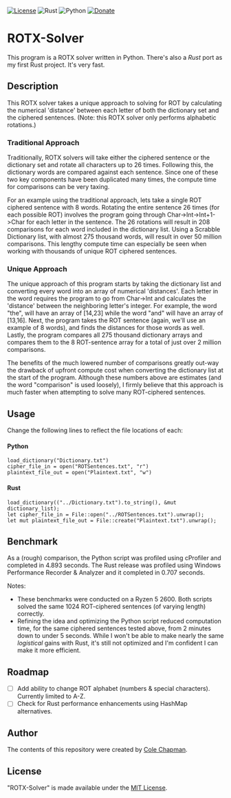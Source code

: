 [![License](https://img.shields.io/badge/license-MIT-green.svg)](https://choosealicense.com/licenses/mit/)
![Rust](https://img.shields.io/badge/rust-v1.54.0-brown.svg)
![Python](https://img.shields.io/badge/python-v3.9-blue.svg)
[![Donate](https://img.shields.io/badge/donate-PayPal-yellow.svg)](https://www.paypal.com/cgi-bin/webscr?cmd=_donations&business=XH8R7VFJQE3YQ&currency_code=USD)

# ROTX-Solver
This program is a ROTX solver written in Python.  There's also a *Rust* port as my first Rust project.  It's very fast.

## Description
This ROTX solver takes a unique approach to solving for ROT by calculating the numerical 'distance' between each letter of both the dictionary set and the ciphered sentences. (Note: this ROTX solver only performs alphabetic rotations.)

### Traditional Approach
Traditionally, ROTX solvers will take either the ciphered sentence or the dictionary set and rotate all characters up to 26 times.  Following this, the dictionary words are compared against each sentence.  Since one of these two key components have been duplicated many times, the compute time for comparisons can be very taxing.

For an example using the traditional approach, lets take a single ROT ciphered sentence with 8 words.  Rotating the entire sentence 26 times (for each possible ROT) involves the program going through Char->Int->Int+1->Char for each letter in the sentence.  The 26 rotations will result in 208 comparisons for each word included in the dictionary list.  Using a Scrabble Dictionary list, with almost 275 thousand words, will result in over 50 million comparisons.  This lengthy compute time can especially be seen when working with thousands of unique ROT ciphered sentences.

### Unique Approach
The unique approach of this program starts by taking the dictionary list and converting every word into an array of numerical 'distances'.  Each letter in the word requires the program to go from Char->Int and calculates the 'distance' between the neighboring letter's integer.  For example, the word "the", will have an array of [14,23] while the word "and" will have an array of [13,16].  Next, the program takes the ROT sentence (again, we'll use an example of 8 words), and finds the distances for those words as well.  Lastly, the program compares all 275 thousand dictionary arrays and compares them to the 8 ROT-sentence array for a total of just over 2 million comparisons.

The benefits of the much lowered number of comparisons greatly out-way the drawback of upfront compute cost when converting the dictionary list at the start of the program.  Although these numbers above are estimates (and the word "comparison" is used loosely), I firmly believe that this approach is much faster when attempting to solve many ROT-ciphered sentences.

## Usage
Change the following lines to reflect the file locations of each:

#### Python
```
load_dictionary("Dictionary.txt")
cipher_file_in = open("ROTSentences.txt", "r")
plaintext_file_out = open("Plaintext.txt", "w")
```
#### Rust
```
load_dictionary(("../Dictionary.txt").to_string(), &mut dictionary_list);
let cipher_file_in = File::open("../ROTSentences.txt").unwrap();
let mut plaintext_file_out = File::create("Plaintext.txt").unwrap();
```

## Benchmark
As a (rough) comparison, the Python script was profiled using cProfiler and completed in 4.893 seconds.  The Rust release was profiled using Windows Performance Recorder & Analyzer and it completed in 0.707 seconds.

Notes:
- These benchmarks were conducted on a Ryzen 5 2600.  Both scripts solved the same 1024 ROT-ciphered sentences (of varying length) correctly.
- Refining the idea and optimizing the Python script reduced computation time, for the same ciphered sentences tested above, from 2 minutes down to under 5 seconds.  While I won't be able to make nearly the same *logistical* gains with Rust, it's still not optimized and I'm confident I can make it more efficient.

## Roadmap
- [ ] Add ability to change ROT alphabet (numbers & special characters).  Currently limited to A-Z.
- [ ] Check for Rust performance enhancements using HashMap alternatives.

## Author
The contents of this repository were created by [Cole Chapman](https://github.com/Endrem/).

## License
"ROTX-Solver" is made available under the [MIT License](https://choosealicense.com/licenses/mit/).
